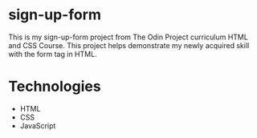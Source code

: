 # sign-up-form

This is my sign-up-form project from The Odin Project curriculum HTML and CSS Course. This project helps demonstrate my newly acquired skill with the form tag in HTML.

# Technologies

- HTML
- CSS
- JavaScript